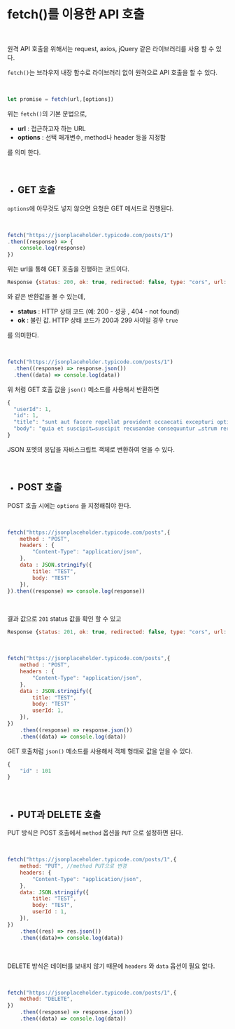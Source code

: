 # fetch()를 이용한 API 호출

<br>

원격 API 호출을 위해서는 request, axios, jQuery 같은 라이브러리를 사용 할 수 있다. <br>

`fetch()`는 브라우저 내장 함수로 라이브러리 없이 원격으로 API 호출을 할 수 있다.

<br>

~~~javascript
let promise = fetch(url,[options])
~~~

위는 `fetch()`의 기본 문법으로,

- **url** : 접근하고자 하는 URL
- **options** : 선택 매개변수, method나 header 등을 지정함

를 의미 한다.

<br>

- ## GET 호출

`options`에 아무것도 넣지 않으면 요청은 GET 메서드로 진행된다.

<br>

~~~javascript
fetch("https://jsonplaceholder.typicode.com/posts/1")
.then((response) => {
    console.log(response)
})
~~~

 위는 url을 통해 GET 호출을 진행하는 코드이다.

~~~javascript
Response {status: 200, ok: true, redirected: false, type: "cors", url: "https://jsonplaceholder.typicode.com/posts/1", …}
~~~

와 같은 반환값을 볼 수 있는데,

- **status** : HTTP 상태 코드 (예: 200 - 성공 , 404 - not found)
- **ok** : 불린 값. HTTP  상태 코드가 200과 299 사이일 경우 `true`

를 의미한다.

<br>

~~~javascript
fetch("https://jsonplaceholder.typicode.com/posts/1")
  .then((response) => response.json())
  .then((data) => console.log(data))
~~~

위 처럼 GET 호출 값을 `json()` 메소드를 사용해서 반환하면

~~~javascript
{
  "userId": 1,
  "id": 1,
  "title": "sunt aut facere repellat provident occaecati excepturi optio reprehenderit",
  "body": "quia et suscipit↵suscipit recusandae consequuntur …strum rerum est autem sunt rem eveniet architecto"
}
~~~

JSON 포멧의 응답을 자바스크립트 객체로 변환하여 얻을 수 있다.

<br>

- ## POST 호출

POST 호출 시에는 `options` 을 지정해줘야 한다.

<br>

~~~javascript
fetch("https://jsonplaceholder.typicode.com/posts",{
    method : "POST",
    headers : {
        "Content-Type": "application/json",
    },
    data : JSON.stringify({
        title: "TEST",
        body: "TEST"
    }),
}).then((response) => console.log(response))
~~~

<br>

결과 값으로 `201` status 값을 확인 할 수 있고

~~~javascript
Response {status: 201, ok: true, redirected: false, type: "cors", url: "https://jsonplaceholder.typicode.com/posts", …}
~~~

<br>

~~~javascript
fetch("https://jsonplaceholder.typicode.com/posts",{
    method : "POST",
    headers : {
        "Content-Type": "application/json",
    },
    data : JSON.stringify({
        title: "TEST",
        body: "TEST"
        userId: 1,
    }),
})
    .then((response) => response.json())
	.then((data) => console.log(data))
~~~

GET 호출처럼 `json()` 메소드를 사용해서 객체 형태로 값을 얻을 수 있다.

~~~javascript
{
    "id" : 101
}
~~~

<br>

- ## PUT과 DELETE 호출

PUT 방식은 POST 호출에서 `method` 옵션을 `PUT` 으로 설정하면 된다.

<br>

~~~javascript
fetch("https://jsonplaceholder.typicode.com/posts/1",{
    method: "PUT", //method PUT으로 변경
    headers: {
        "Content-Type": "application/json",
    },
    data: JSON.stringify({
        title: "TEST",
        body: "TEST",
        userId : 1,
    }),
})
	.then((res) => res.json())
	.then((data)=> console.log(data))
~~~

<br>

DELETE 방식은 데이터를 보내지 않기 때문에 `headers` 와 `data` 옵션이 필요 없다.

<br>

~~~javascript
fetch("https://jsonplaceholder.typicode.com/posts/1",{
    method: "DELETE",
})
	.then((response) => response.json())
	.then((data) => console.log(data))
~~~

